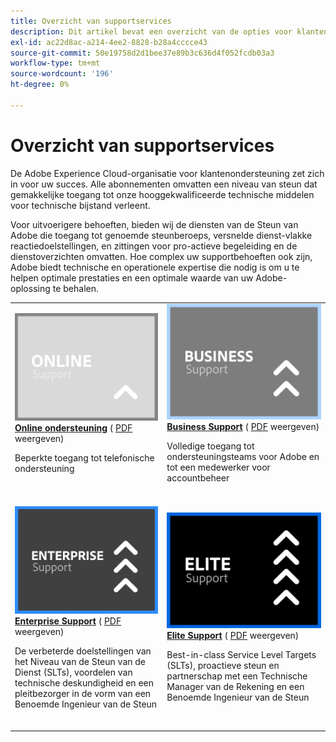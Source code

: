 ```yaml
---
title: Overzicht van supportservices
description: Dit artikel bevat een overzicht van de opties voor klantenondersteuning voor Adobe Experience Cloud. Tot deze opties behoren Online, Zakelijk, Enterprise en Elite.
exl-id: ac22d8ac-a214-4ee2-8828-b28a4cccce43
source-git-commit: 50e19758d2d1bee37e89b3c636d4f052fcdb03a3
workflow-type: tm+mt
source-wordcount: '196'
ht-degree: 0%

---
```


# Overzicht van supportservices

De Adobe Experience Cloud-organisatie voor klantenondersteuning zet zich in voor uw succes. Alle abonnementen omvatten een niveau van steun dat gemakkelijke toegang tot onze hooggekwalificeerde technische middelen voor technische bijstand verleent.

Voor uitvoerigere behoeften, bieden wij de diensten van de Steun van Adobe die toegang tot genoemde steunberoeps, versnelde dienst-vlakke reactiedoelstellingen, en zittingen voor pro-actieve begeleiding en de dienstoverzichten omvatten. Hoe complex uw supportbehoeften ook zijn, Adobe biedt technische en operationele expertise die nodig is om u te helpen optimale prestaties en een optimale waarde van uw Adobe-oplossing te behalen.

<table style="table-layout:fixed">
<tr>
  <td>
    <a href="online.md">
    <img alt="Online" src="assets/OnlineSupportThumbnail.png"/>
    </a>
    <div>
    <a href="online.md"><strong>Online ondersteuning</strong></a>  ( <a href="assets/OnlineSupportDatasheet.pdf" target="_blank">PDF</a> weergeven)
    </div>
    <p>Beperkte toegang tot telefonische ondersteuning</p>
    <br>
  </td>
  <td>
    <a href="business.md">
      <img alt="Zakelijk" src="assets/BusinessSupportThumbnail.png">
    </a>
    <div>
    <a href="business.md"><strong>Business Support</strong></a>  ( <a href="assets/BusinessSupportDatasheet.pdf" target="_blank">PDF</a> weergeven)
    </div>
    <p>Volledige toegang tot ondersteuningsteams voor Adobe en tot een medewerker voor accountbeheer</p>
    <br>
  </td>
</tr>
<tr>
  <td>
    <a href="enterprise.md">
    <img alt="Enterprise" src="assets/EnterpriseSupportThumbnail.png"/>
    </a>
    <div>
    <a href="enterprise.md"><strong>Enterprise Support</strong></a>  ( <a href="assets/EnterpriseSupportDatasheet.pdf" target="_blank">PDF</a> weergeven)
    </div>
    <p>De verbeterde doelstellingen van het Niveau van de Steun van de Dienst (SLTs), voordelen van technische deskundigheid en een pleitbezorger in de vorm van een Benoemde Ingenieur van de Steun</p>
    <br>
  </td>
  <td>
    <a href="elite.md">
      <img alt="Elite" src="assets/EliteSupportThumbnail.png">
    </a>
    <div>
    <a href="elite.md"><strong>Elite Support</strong></a>  ( <a href="assets/EliteSupportDatasheet.pdf" target="_blank">PDF</a> weergeven)
    </div>
    <p>Best-in-class Service Level Targets (SLTs), proactieve steun en partnerschap met een Technische Manager van de Rekening en een Benoemde Ingenieur van de Steun</p>
    <br>
  </td>
</tr>
</table>
